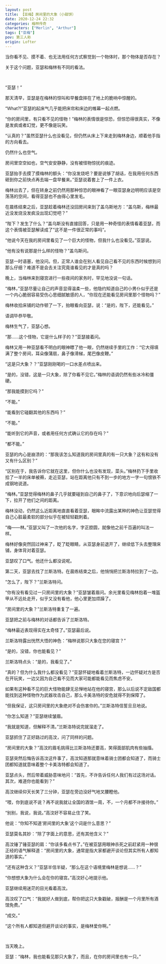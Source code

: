 ```yaml
---
layout: post
title: 【亚梅】房间里的大象（小甜饼）
date: 2020-12-24 22:32
categories: 梅林传奇
characters: ["Merlin", "Arthur"]
tags: ["亚梅"]
pov: 第三人称
origin: Lofter
---
```


当你看不见、摸不着、也无法用任何方式察觉到一个物体时，那个物体是否存在？

关于这个问题，亚瑟和梅林有不同的看法。

<br>

“亚瑟！”

那天清早，亚瑟是在梅林的惊叫和早餐盘摔在了地上的脆响中惊醒的。

“What?!”亚瑟的起床气几乎能把床帘和床边的帷幕一起点燃。

“你的房间里，有只看不见的怪物！”梅林的表情很是惊恐，但惊恐得很真实，不像是发疯或者幻觉，更不像是玩笑。

“认真的？”虽然亚瑟什么也没看见，但仍然从床上下来走到梅林身边，顺着他手指的方向看去。

仍然什么也空气。

房间里空空如也，空气安安静静，没有被怪物惊扰的痕迹。

亚瑟抬手去摸了摸梅林的额头：“你没发烧吧？要是说够了胡话，在我用任何东西砸到你之前快点再去端一盘早餐来。”亚瑟说着套上了一件上衣。

梅林出去了，但在转身之前仍然用那种惊恐的眼神看了一眼亚瑟身边明明应该是空荡荡的空间，看得亚瑟也不由得心里发毛。

在晨练结束之后，亚瑟趁着梅林还没回房间来到了盖乌斯地方：“盖乌斯，梅林最近没发烧没发疯没出现幻觉吧？”

“陛下？发生了什么？”盖乌斯没有直接回答，只是用一种奇怪的表情看着亚瑟，而这个表情被亚瑟解读成了“这不是一件很正常的事吗”。

“他说今天在我的房间里看见了一个巨大的怪物，但我什么也没看见。”亚瑟说。

“他有没有说那是什么样的怪物？”盖乌斯问。

亚瑟一时语塞，他没问。但，正常人谁会在别人看见自己看不见的东西时候想到问那么仔细？难道不是会去关注究竟谁看见的才是真的吗？

晚上，当梅林来到寝宫进行一些夜间的家务时，罕见地没说一句话。

“梅林，”亚瑟尽量让自己的声音显得温柔一些，他隐约知道自己的小男仆似乎还是一个内心脆弱容易受伤心思细腻敏感的人，“你现在还能看见房间里那个怪物吗？”

梅林收拾床铺的动作顿了一下，抬眼看向亚瑟，说：“是的，陛下，还能看见。”

语调毕恭毕敬。

梅林生气了，亚瑟心想。

“那……这个怪物，它是什么样子的？”亚瑟接着问。

梅林又用一种亚瑟看不明白的眼神瞟了他一眼，仍然继续手里的工作：“它大得填满了整个房间，耳朵像蒲扇，鼻子像滑梯，尾巴像皮鞭。”

“这是只大象？？”亚瑟刚刚喝的一口水差点喷出来。

“是的，没错，这是一只大象，除了你看不见它。”梅林的语调仍然有些冰冷和僵硬。

“那我能摸到它吗？”

“不能。”

“能看到它碰翻其他的东西吗？”

“不能。”

“能听到它的声音，或者用任何方式确认它的存在吗？”

“都不能。”

亚瑟的内心是崩溃的：“那我该怎么知道我的房间里真的有一只大象？这有和没有又有什么区别？”

“区别在于，我告诉你它就在这里，但你什么也没有发现，菜头。”梅林扔下手里收拾了一半的床单被褥，走近亚瑟，站在距离他只有不到一步的地方一字一句恨铁不成钢地说道。

“梅林。”亚瑟觉得梅林的鼻子几乎就要碰到自己的鼻子了，下意识地向后瑟缩了一下，拉开了他们之间的距离。

梅林没动，仍然这么近距离地直直看着亚瑟，眼眸中流露出某种的神色让亚瑟觉得自己心脏最柔软的部分似乎在被轻轻戳刺着。

“梅——林。”亚瑟又叫了一次他的名字，字正腔圆，就像他之前千百遍的叫法一样。

梅林好像突然回过神来了，眨了眨眼睛，从亚瑟身前退开了，继续低下头去整理床铺，身体背对着亚瑟。

亚瑟叹了口气。他还什么都没说呢。

第二天，亚瑟去找了兰斯洛特。在晨练结束之后，他悄悄把兰斯洛特拉到了一边。

“怎么了，陛下？”兰斯洛特问。

“你有没有看见过一只房间里的大象？”亚瑟皱着眉问。余光里看见梅林抱着一堆盔甲从不远处走开，似乎又没有看他，他心里更加烦躁了。

“房间里的大象？”兰斯洛特重复了一遍。

亚瑟把之前与梅林的对话都告诉了兰斯洛特。

“梅林最近表现得实在太奇怪了。”亚瑟最后说。

兰斯洛特露出恍然大悟的神色：“梅林说那只大象在您的寝宫？”

“是的，没错，你也能看见？”

兰斯洛特点头：“是的，我看见了。”

“真的？但为什么我什么都没看见？”亚瑟怀疑地看着兰斯洛特，一边怀疑对方是否在开玩笑，一边又因为自己看不见而大家可能都能看见而焦虑不安。

如果有这种看不见的巨大怪物能肆无忌惮地站在他的寝宫，那么以后说不定敌国都能找到这种怪物作为武器攻击自己，那么卡美洛特的安危就得不到保障了。

“但我保证，这只房间里的大象绝对不会伤害你的。”兰斯洛特信誓旦旦地说。

“你怎么知道？”亚瑟继续皱眉。

“我就是知道，但解释不清。”兰斯洛特说完就溜走了。

亚瑟抓住了正好路过的高汶，问了同样的问题。

“房间里的大象？”高汶的眉毛挑得比兰斯洛特还要高，笑得面部肌肉有些抽搐。

亚瑟突然后悔告诉高汶这件事了，高汶知道那就意味着骑士团都会知道了，而骑士团都知道就意味着整个卡美洛特都会知道了。

亚瑟点头，然后带着威胁意味地问：“首先，不许告诉任何人我们有过这场对话。其次，难道你也能看到？”

高汶继续仰天长笑了三分钟，亚瑟在旁边没好气地叉腰瞪他。

“喂，你到底说不说？再不说我就让全国的酒馆一周，不，一个月都不许接待你。”

“别别，我说，我说。”高汶好不容易止住了笑。

他说：“你知不知道‘房间里的大象’这个词是什么意思？”

亚瑟莫名其妙：“除了字面上的意思，还有其他含义？”

高汶锤了锤亚瑟的肩：“你该多看点书了。”在被亚瑟用眼神杀死之前赶紧用一种很正经的语气解释道：“房间里的大象，通常是指大家都避开谈论但其实所有人都知道的事实。”

“还有这种含义？”亚瑟半信半疑，“那么在这个语境里梅林是想说……？”

“你想想大象为什么会在你的寝宫。”高汶好心地提示他。

亚瑟继续用迷茫的目光看着高汶。

高汶叹了口气：“我就好人做到底，帮你把这只大象戳破，报酬是一个月里所有酒馆免费。”

“成交。”

“这个所有人都知道但避开谈论的事实，是梅林爱你啊。”

<br>

当天晚上。

亚瑟：“梅林，我也能看见那只大象了，而且，在你的房间里也有一只。”
